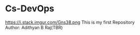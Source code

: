 # Cs-DevOps
https://i.stack.imgur.com/Gns38.png
This is my first Repository
<br>
Author: Adithyan B Raj(TBR)
